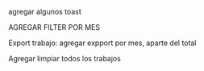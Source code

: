 agregar algunos toast

AGREGAR FILTER POR MES

Export trabajo: agregar expport por mes, aparte del total

Agregar limpiar todos los trabajos